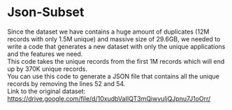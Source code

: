 # Json-Subset
Since the dataset we have contains a huge amount of duplicates (12M records with only 1.5M unique) and massive size of 29.6GB, we needed to write a code that generates a new dataset with only the unique applications and the features we need.  
This code takes the unique records from the first 1M records which will end up by 370K unique records.  
You can use this code to generate a JSON file that contains all the unique records by removing the lines 52 and 54.  
Link to the original dataset: https://drive.google.com/file/d/10xudbVaIIQT3mQiwvuljQJpnu7J1oOrr/
